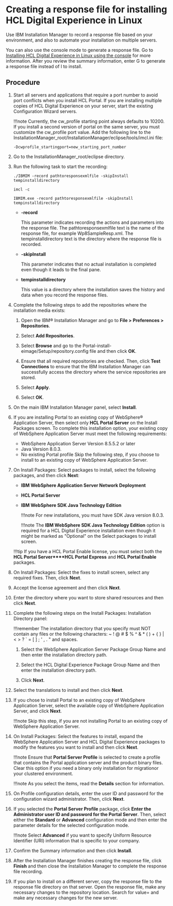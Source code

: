 # Creating a response file for installing HCL Digital Experience in Linux

Use IBM Installation Manager to record a response file based on your environment, and also to automate your installation on multiple servers.

You can also use the console mode to generate a response file. Go to [Installing HCL Digital Experience in Linux using the console](../../running_install/inst_console-linux.md) for more information. After you review the summary information, enter G to generate a response file instead of I to install.

## Procedure

1.  Start all servers and applications that require a port number to avoid port conflicts when you install HCL Portal. If you are installing multiple copies of HCL Digital Experience on your server, start the existing Configuration Wizard servers.

    !!!note
        Currently, the cw_profile starting point always defaults to 10200. If you install a second version of portal on the same server, you must customize the cw_profile port value. Add the following line to the InstallationManager_root/InstallationManager/eclipse/tools/imcl.ini file:

    ```
    -Dcwprofile_startingport=new_starting_port_number
    ```

2.  Go to the InstallationManager_root/eclipse directory.

3.  Run the following task to start the recording:

    `./IBMIM -record pathtoresponsexmlfile -skipInstall tempinstalldirectory`

    `imcl -c`

    `IBMIM.exe -record pathtoresponsexmlfile -skipInstall tempinstalldirectory`

    -   **-record**

        This parameter indicates recording the actions and parameters into the response file. The pathtoresponsexmlfile text is the name of the response file, for example Wp8SampleResp.xml. The tempinstalldirectory text is the directory where the response file is recorded.

    -   **-skipInstall**

        This parameter indicates that no actual installation is completed even though it leads to the final pane.

    -   **tempinstalldirectory**

        This value is a directory where the installation saves the history and data when you record the response files.

4.  Complete the following steps to add the repositories where the installation media exists:

    1.  Open the IBM® Installation Manager and go to **File > Preferences > Repositories**.

    2.  Select **Add Repositories**.

    3.  Select **Browse** and go to the Portal-install-eimage/Setup/repository.config file and then click **OK**.

    4.  Ensure that all required repositories are checked. Then, click **Test Connections** to ensure that the IBM Installation Manager can successfully access the directory where the service repositories are stored.

    5.  Select **Apply**.

    6.  Select **OK**.

5.  On the main IBM Installation Manager panel, select **Install**.

6.  If you are installing Portal to an existing copy of WebSphere® Application Server, then select only **HCL Portal Server** on the Install Packages screen. To complete this installation option, your existing copy of WebSphere Application Server must meet the following requirements:

    -   WebSphere Application Server Version 8.5.5.2 or later
    -   Java Version 8.0.3.
    -   No existing Portal profile
    Skip the following step, if you choose to install to an existing copy of WebSphere Application Server.

7.  On Install Packages: Select packages to install, select the following packages, and then click **Next**:

    -   **IBM WebSphere Application Server Network Deployment**
    -   **HCL Portal Server**
    -   **IBM WebSphere SDK Java Technology Edition**

        !!!note
            For new installations, you must have SDK Java version 8.0.3.

        !!!note
            The **IBM WebSphere SDK Java Technology Edition** option is required for a HCL Digital Experience installation even though it might be marked as "Optional" on the Select packages to install screen.

    !!!tip
        If you have a HCL Portal Enable license, you must select both the **HCL Portal Server****HCL Portal Express** and **HCL Portal Enable** packages.

8.  On Install Packages: Select the fixes to install screen, select any required fixes. Then, click **Next**.

9.  Accept the license agreement and then click **Next**.

10. Enter the directory where you want to store shared resources and then click **Next**.

11. Complete the following steps on the Install Packages: Installation Directory panel:

    !!!remember
        The installation directory that you specify must NOT contain any files or the following characters: ~ ! @ # $ % ^ & * ( ) + { } | < > ? ` = [ ] ; ' , . " and spaces.

    1.  Select the WebSphere Application Server Package Group Name and then enter the installation directory path.

    2.  Select the HCL Digital Experience Package Group Name and then enter the installation directory path.

    3.  Click **Next**.

12. Select the translations to install and then click **Next**.

13. If you chose to install Portal to an existing copy of WebSphere Application Server, select the available copy of WebSphere Application Server, and click **Next**.

    !!!note
        Skip this step, if you are not installing Portal to an existing copy of WebSphere Application Server.

14. On Install Packages: Select the features to install, expand the WebSphere Application Server and HCL Digital Experience packages to modify the features you want to install and then click **Next**.

    !!!note
        Ensure that **Portal Server Profile** is selected to create a profile that contains the Portal application server and the product binary files. Clear this option if you need a binary only installation for migrationor your clustered environment.

    !!!note
        As you select the items, read the **Details** section for information.

15. On Profile configuration details, enter the user ID and password for the configuration wizard administrator. Then, click **Next**.

16. If you selected the **Portal Server Profile** package, click **Enter the Administrator user ID and password for the Portal Server**. Then, select either the **Standard** or **Advanced** configuration mode and then enter the parameter details for the selected configuration mode.

    !!!note
        Select **Advanced** if you want to specify Uniform Resource Identifier \(URI\) information that is specific to your company.

17. Confirm the Summary information and then click **Install**.

18. After the Installation Manager finishes creating the response file, click **Finish** and then close the Installation Manager to complete the response file recording.

19. If you plan to install on a different server, copy the response file to the response file directory on that server. Open the response file, make any necessary changes to the repository location. Search for value= and make any necessary changes for the new server.



